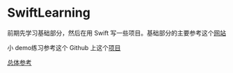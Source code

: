 # SwiftLearning
前期先学习基础部分，然后在用 Swift 写一些项目。基础部分的主要参考这个[网站](http://www.runoob.com/manual/gitbook/swift3/source/_book/chapter2/01_The_Basics.html)

小 demo练习参考这个 Github 上这个[项目](https://github.com/nimomeng/30-swift-projects-in-30-days)

[总体参考](http://www.swiftguide.cn/)

